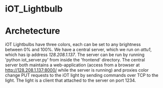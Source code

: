 # iOT_Lightbulb

# Archetecture
iOT Lightbulbs have three colors, each can be set to any brightness between 0% and 100%.
We have a central server, which we run on *attu1*, which has ip address *128.208.1.137*. The server can be run by running 'python iot_server.py' from inside the 'frontend' directory.
The central server both maintains a web-application (access from a browser at http://128.208.1.137:8000/ while the server is running) and proxies color change PUT requests to the iOT light by sending commands over TCP to the light. The light is a client that attached to the server on port 1234.